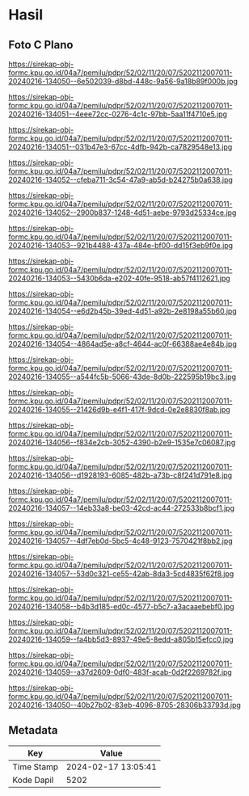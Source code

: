 # Hasil

## Foto C Plano

https://sirekap-obj-formc.kpu.go.id/04a7/pemilu/pdpr/52/02/11/20/07/5202112007011-20240216-134050--6e502039-d8bd-448c-9a56-9a18b89f000b.jpg

https://sirekap-obj-formc.kpu.go.id/04a7/pemilu/pdpr/52/02/11/20/07/5202112007011-20240216-134051--4eee72cc-0276-4c1c-97bb-5aa11f4710e5.jpg

https://sirekap-obj-formc.kpu.go.id/04a7/pemilu/pdpr/52/02/11/20/07/5202112007011-20240216-134051--031b47e3-67cc-4dfb-942b-ca7829548e13.jpg

https://sirekap-obj-formc.kpu.go.id/04a7/pemilu/pdpr/52/02/11/20/07/5202112007011-20240216-134052--cfeba711-3c54-47a9-ab5d-b24275b0a638.jpg

https://sirekap-obj-formc.kpu.go.id/04a7/pemilu/pdpr/52/02/11/20/07/5202112007011-20240216-134052--2900b837-1248-4d51-aebe-9793d25334ce.jpg

https://sirekap-obj-formc.kpu.go.id/04a7/pemilu/pdpr/52/02/11/20/07/5202112007011-20240216-134053--921b4488-437a-484e-bf00-dd15f3eb9f0e.jpg

https://sirekap-obj-formc.kpu.go.id/04a7/pemilu/pdpr/52/02/11/20/07/5202112007011-20240216-134053--5430b6da-e202-40fe-9518-ab57f4112621.jpg

https://sirekap-obj-formc.kpu.go.id/04a7/pemilu/pdpr/52/02/11/20/07/5202112007011-20240216-134054--e6d2b45b-39ed-4d51-a92b-2e8198a55b60.jpg

https://sirekap-obj-formc.kpu.go.id/04a7/pemilu/pdpr/52/02/11/20/07/5202112007011-20240216-134054--4864ad5e-a8cf-4644-ac0f-66388ae4e84b.jpg

https://sirekap-obj-formc.kpu.go.id/04a7/pemilu/pdpr/52/02/11/20/07/5202112007011-20240216-134055--a544fc5b-5066-43de-8d0b-222595b19bc3.jpg

https://sirekap-obj-formc.kpu.go.id/04a7/pemilu/pdpr/52/02/11/20/07/5202112007011-20240216-134055--21426d9b-e4f1-417f-9dcd-0e2e8830f8ab.jpg

https://sirekap-obj-formc.kpu.go.id/04a7/pemilu/pdpr/52/02/11/20/07/5202112007011-20240216-134056--f834e2cb-3052-4390-b2e9-1535e7c06087.jpg

https://sirekap-obj-formc.kpu.go.id/04a7/pemilu/pdpr/52/02/11/20/07/5202112007011-20240216-134056--d1928193-6085-482b-a73b-c8f241d791e8.jpg

https://sirekap-obj-formc.kpu.go.id/04a7/pemilu/pdpr/52/02/11/20/07/5202112007011-20240216-134057--14eb33a8-be03-42cd-ac44-272533b8bcf1.jpg

https://sirekap-obj-formc.kpu.go.id/04a7/pemilu/pdpr/52/02/11/20/07/5202112007011-20240216-134057--4df7eb0d-5bc5-4c48-9123-7570421f8bb2.jpg

https://sirekap-obj-formc.kpu.go.id/04a7/pemilu/pdpr/52/02/11/20/07/5202112007011-20240216-134057--53d0c321-ce55-42ab-8da3-5cd4835f62f8.jpg

https://sirekap-obj-formc.kpu.go.id/04a7/pemilu/pdpr/52/02/11/20/07/5202112007011-20240216-134058--b4b3d185-ed0c-4577-b5c7-a3acaaebebf0.jpg

https://sirekap-obj-formc.kpu.go.id/04a7/pemilu/pdpr/52/02/11/20/07/5202112007011-20240216-134059--fa4bb5d3-8937-49e5-8edd-a805b15efcc0.jpg

https://sirekap-obj-formc.kpu.go.id/04a7/pemilu/pdpr/52/02/11/20/07/5202112007011-20240216-134059--a37d2609-0df0-483f-acab-0d2f2269782f.jpg

https://sirekap-obj-formc.kpu.go.id/04a7/pemilu/pdpr/52/02/11/20/07/5202112007011-20240216-134050--40b27b02-83eb-4096-8705-28306b33793d.jpg


## Metadata

| Key        | Value               |
| ---------- | ------------------- |
| Time Stamp | 2024-02-17 13:05:41 |
| Kode Dapil | 5202                |




